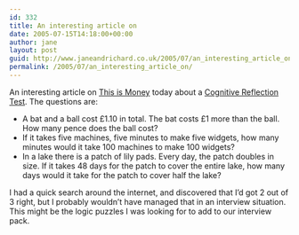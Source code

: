 ```yaml
---
id: 332
title: An interesting article on
date: 2005-07-15T14:18:00+00:00
author: jane
layout: post
guid: http://www.janeandrichard.co.uk/2005/07/an_interesting_article_on
permalink: /2005/07/an_interesting_article_on/
---
```

An interesting article on [This is Money](http://www.thisismoney.co.uk) today about a [Cognitive Reflection Test](http://www.thisismoney.co.uk/small-business/article.html?in_article_id=402282&in_page_id=10). The questions are:

  * A bat and a ball cost &#xA3;1.10 in total. The bat costs &#xA3;1 more than the ball. How many pence does the ball cost?
  * If it takes five machines, five minutes to make five widgets, how many minutes would it take 100 machines to make 100 widgets?
  * In a lake there is a patch of lily pads. Every day, the patch doubles in size. If it takes 48 days for the patch to cover the entire lake, how many days would it take for the patch to cover half the lake?

I had a quick search around the internet, and discovered that I&#8217;d got 2 out of 3 right, but I probably wouldn&#8217;t have managed that in an interview situation. This might be the logic puzzles I was looking for to add to our interview pack.
